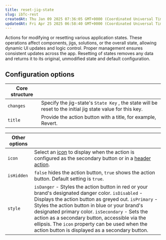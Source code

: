 ```yaml
---
title: reset-jig-state
slug: ibTc-rest
createdAt: Thu Jan 09 2025 07:36:05 GMT+0000 (Coordinated Universal Time)
updatedAt: Fri Apr 25 2025 06:58:40 GMT+0000 (Coordinated Universal Time)
---
```


Actions for modifying or resetting various application states. These operations affect components, jigs, solutions, or the overall state, allowing dynamic UI updates and logic control. Proper management ensures consistent updates across the app. Resetting of states removes any data and returns it to its original, unmodified state and default configuration.

## Configuration options

| **Core structure** |                                                                                                       |
| ------------------ | ---------------------------------------------------------------------------------------------------------- |
| `changes`          | Specify the jig-state's `State Key` , the state will be reset to the initial jig state value for this key. |
| `title`            | Provide the action button with a title, for example, Revert.                                               |

| **Other options** |                                                                                                                                                                                                                                                                                                                                                                                                                                    |
| ----------------- | ---------------------------------------------------------------------------------------------------------------------------------------------------------------------------------------------------------------------------------------------------------------------------------------------------------------------------------------------------------------------------------------------------------------------------------- |
| `icon`            | Select an [icon]() to display when the action is configured as the secondary button or in a [header action](./../Components/jig-header.md).                                                                                                                                                                                                                                                                                        |
| `isHidden`        | `false` hides the action button, `true` shows the action button. Default setting is `true`.                                                                                                                                                                                                                                                                                                                                        |
| `style`           | `isDanger` - Styles the action button in red or your brand's designated danger color.&#xA;`isDisabled` - Displays the action button as greyed out.&#xA;`isPrimary` - Styles the action button in blue or your brand's designated primary color.&#xA;`isSecondary` - Sets the action as a secondary button, accessible via the ellipsis. The `icon` property can be used when the action button is displayed as a secondary button. |

